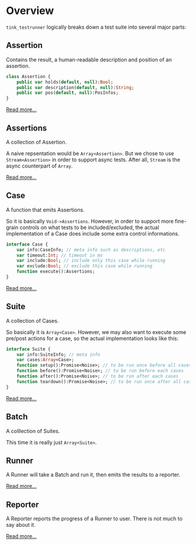 # Overview

`tink_testrunner` logically breaks down a test suite into several major parts:

## Assertion

Contains the result, a human-readable description and position of an assertion.

```haxe
class Assertion {
	public var holds(default, null):Bool;
	public var description(default, null):String;
	public var pos(default, null):PosInfos;
}
```

[Read more...](basics/assertion.md)

## Assertions

A collection of Assertion. 

A naive repsentation would be `Array<Assertion>`.
But we chose to use `Stream<Assertion>` in order to support async tests.
After all, `Stream` is the async counterpart of `Array`.

[Read more...](basics/multi-assertions.md)

## Case

A function that emits Assertions.

So it is basically `Void->Assertions`. However, in order to support more fine-grain controls
on what tests to be included/excluded, the actual implementation of a Case does include some extra control informations.

```haxe
interface Case {
	var info:CaseInfo; // meta info such as descriptions, etc
	var timeout:Int; // timeout in ms
	var include:Bool; // include only this case while running
	var exclude:Bool; // exclude this case while running
	function execute():Assertions;
}
```

[Read more...](basics/case.md)

## Suite

A collection of Cases.

So basically it is `Array<Case>`. However, we may also want to execute some pre/post actions for a case,
so the actual implementation looks like this:

```haxe
interface Suite {
	var info:SuiteInfo; // meta info
	var cases:Array<Case>;
	function setup():Promise<Noise>; // to be run once before all cases
	function before():Promise<Noise>; // to be run before each cases
	function after():Promise<Noise>; // to be run after each cases
	function teardown():Promise<Noise>; // to be run once after all cases
}
```

[Read more...](basics/suite.md)

## Batch

A colllection of Suites.

This time it is really just `Array<Suite>`.

## Runner

A Runner will take a Batch and run it, then emits the results to a reporter.

[Read more...](basics/runner.md)

## Reporter

A Reporter reports the progress of a Runner to user. There is not much to say about it.

[Read more...](basics/reporter.md)


